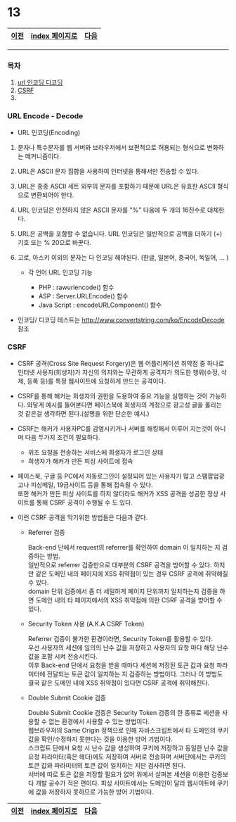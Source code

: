 # 13

[이전](./12.md)|[index 페이지로](./00index.md) |[다음](./14.md)
---|---|---
<hr>

### 목차

1. [url 인코딩 디코딩](#URL-Encode---Decode)
1. [CSRF](#CSRF) 
1.

### URL Encode - Decode
  
  - URL 인코딩(Encoding)

1. 문자나 특수문자를 웹 서버와 브라우저에서 보편적으로 허용되는 형식으로 변화하는 메커니즘이다.
1. URL은 ASCII 문자 집합을 사용하여 인터넷을 통해서만 전송할 수 있다.
1. URL은 종종 ASCII 세트 외부의 문자를 포함하기 때문에 URL은 유효한 ASCII 형식으로 변환되어야 한다.
1. URL 인코딩은 안전하지 않은 ASCII 문자를 "%" 다음에 두 개의 16진수로 대체한다.
1. URL은 공백을 포함할 수 없습니다. URL 인코딩은 일반적으로 공백을 더하기 (+) 기호 또는 % 20으로 바꾼다.
1. 고로, 아스키 이외의 문자는 다 인코딩 해야된다. (한글, 일본어, 중국어, 독일어, ... )


    + 각 언어 URL 인코딩 기능 

      * PHP : rawurlencode() 함수 
      * ASP : Server.URLEncode() 함수
      * Java Script : encodeURLComponent() 함수


- 인코딩/ 디코딩 테스트는 <http://www.convertstring.com/ko/EncodeDecode> 참조
      
  
### CSRF

- CSRF 공격(Cross Site Request Forgery)은 웹 어플리케이션 취약점 중 하나로 인터넷 사용자(희생자)가 자신의 의지와는 무관하게 공격자가 의도한 행위(수정, 삭제, 등록 등)를 특정 웹사이트에 요청하게 만드는 공격이다.

- CSRF를 통해 해커는 희생자의 권한을 도용하여 중요 기능을 실행하는 것이 가능하다. 와닿게 예시를 들어본다면 페이스북에 희생자의 계정으로 광고성 글을 올리는 것 같은걸 생각하면 된다.(설명을 위한 단순한 예시.)

- CSRF는 해커가 사용자PC를 감염시키거나 서버를 해킹해서 이루어 지는것이 아니며 다음 두가지 조건이 필요하다.

  + 위조 요청을 전송하는 서비스에 희생자가 로그인 상태
  + 희생자가 해커가 만든 피싱 사이트에 접속

- 페이스북, 구글 등 PC에서 자동로그인이 설정되어 있는 사용자가 많고 스팸팝업광고나 피싱메일, 19금사이트 등을 통해 접속될 수 있다.<br>
또한 해커가 만든 피싱 사이트를 하지 않더라도 해커가 XSS 공격을 성공한 정상 사이트를 통해 CSRF 공격이 수행될 수 도 있다.

- 이런 CSRF 공격을 막기위한 방법들은 다음과 같다.
  
  + Referrer 검증
    
    Back-end 단에서 request의 referrer를 확인하여 domain 이 일치하는 지 검증하는 방법.<br> 
    일반적으로 referrer 검증만으로 대부분의 CSRF 공격을 방어할 수 있다. 하지만 같은 도메인 내의 페이지에 XSS 취약점이 있는 경우 CSRF 공격에 취약해질 수 있다.<br> 
    domain 단위 검증에서 좀 더 세밀하게 페이지 단위까지 일치하는지 검증을 하면 도메인 내의 타 페이지에서의 XSS 취약점에 의한 CSRF 공격을 방어할 수 있다.

  + Security Token 사용 (A.K.A CSRF Token)
    
    Referrer 검증이 불가한 환경이라면, Security Token를 활용할 수 있다. <br>우선 사용자의 세션에 임의의 난수 값을 저장하고 사용자의 요청 마다 해당 난수 값을 포함 시켜 전송시킨다.<br> 이후 Back-end 단에서 요청을 받을 때마다 세션에 저장된 토큰 값과 요청 파라미터에 전달되는 토큰 값이 일치하는 지 검증하는 방법이다. 그러나 이 방법도 결국 같은 도메인 내에 XSS 취약점이 있다면 CSRF 공격에 취약해진다.
  
  + Double Submit Cookie 검증

    Double Submit Cookie 검증은 Security Token 검증의 한 종류로 세션을 사용할 수 없는 환경에서 사용할 수 있는 방법이다.<br>
    웹브라우저의 Same Origin 정책으로 인해 자바스크립트에서 타 도메인의 쿠키 값을 확인/수정하지 못한다는 것을 이용한 방어 기법이다.<br>
    스크립트 단에서 요청 시 난수 값을 생성하여 쿠키에 저장하고 동일한 난수 값을 요청 파라미터(혹은 헤더)에도 저장하여 서버로 전송하며 서버단에서는 쿠키의 토큰 값와 파라미터의 토큰 값이 일치하는 지만 검사하면 된다.<br> 
    서버에 따로 토큰 값을 저장할 필요가 없어 위에서 살펴본 세션을 이용한 검증보다 개발 공수가 적은 편이다. 피싱 사이트에서는 도메인이 달라 웹사이트에 쿠키에 값을 저장하지 못하므로 가능한 방어 기법이다.




[이전](./12.md)|[index 페이지로](./00index.md) |[다음](./14.md)
---|---|---
